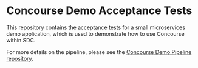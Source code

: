 # Concourse Demo Acceptance Tests

This repository contains the acceptance tests for a small
microservices demo application, which is used to demonstrate
how to use Concourse within SDC.

For more details on the pipeline, please see the
[Concourse Demo Pipeline repository](https://github.com/ONSdigital/concourse-demo-pipeline).